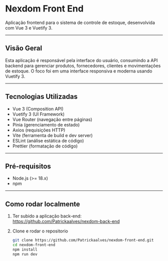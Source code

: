 # Nexdom Front End

Aplicação frontend para o sistema de controle de estoque, desenvolvida com Vue 3 e Vuetify 3.

---

## Visão Geral

Esta aplicação é responsável pela interface do usuário, consumindo a API backend para gerenciar produtos, fornecedores, clientes e movimentações de estoque. O foco foi em uma interface responsiva e moderna usando Vuetify 3.

---

## Tecnologias Utilizadas

- Vue 3 (Composition API)  
- Vuetify 3 (UI Framework)  
- Vue Router (navegação entre páginas)  
- Pinia (gerenciamento de estado)  
- Axios (requisições HTTP)  
- Vite (ferramenta de build e dev server)  
- ESLint (análise estática de código)  
- Prettier (formatação de código)  

---

## Pré-requisitos

- Node.js (>= 18.x)  
- npm

---

## Como rodar localmente
1. Ter subido a aplicação back-end: https://github.com/Patrickaalves/nexdom-back-end

2. Clone e rodar o repositorio

   ```bash
   git clone https://github.com/Patrickaalves/nexdom-front-end.git
   cd nexdom-front-end
   npm install
   npm run dev
